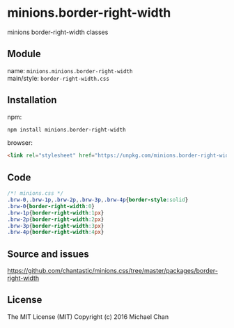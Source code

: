 # minions.border-right-width
minions border-right-width classes

## Module
name: `minions.minions.border-right-width`  
main/style: `border-right-width.css`  

## Installation
npm:
```bash
npm install minions.border-right-width
```

browser:
```html
<link rel="stylesheet" href="https://unpkg.com/minions.border-right-width" />
```

## Code
```css
/*! minions.css */
.brw-0,.brw-1p,.brw-2p,.brw-3p,.brw-4p{border-style:solid}
.brw-0{border-right-width:0}
.brw-1p{border-right-width:1px}
.brw-2p{border-right-width:2px}
.brw-3p{border-right-width:3px}
.brw-4p{border-right-width:4px}

```

## Source and issues

https://github.com/chantastic/minions.css/tree/master/packages/border-right-width

## License

The MIT License (MIT)
Copyright (c) 2016 Michael Chan